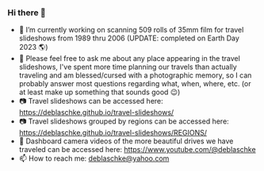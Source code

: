 ### Hi there 👋
- 🔭 I’m currently working on scanning 509 rolls of 35mm film for travel slideshows from 1989 thru 2006 (UPDATE: completed on Earth Day 2023 :earth_americas:)
- 💬 Please feel free to ask me about any place appearing in the travel slideshows, I've spent more time planning our travels than actually traveling and am blessed/cursed with a photographic memory, so I can probably answer most questions regarding what, when, where, etc. (or at least make up something that sounds good 😉)
- 📷 Travel slideshows can be accessed here: https://deblaschke.github.io/travel-slideshows/
- 📷 Travel slideshows grouped by regions can be accessed here: https://deblaschke.github.io/travel-slideshows/REGIONS/
- 🎥 Dashboard camera videos of the more beautiful drives we have traveled can be accessed here: https://www.youtube.com/@deblaschke
- 📫 How to reach me: deblaschke@yahoo.com

<!--
**deblaschke/deblaschke** is a ✨ _special_ ✨ repository because its `README.md` (this file) appears on your GitHub profile.

Here are some ideas to get you started:

- 🔭 I’m currently working on ...
- 🌱 I’m currently learning ...
- 👯 I’m looking to collaborate on ...
- 🤔 I’m looking for help with ...
- 💬 Ask me about ...
- 📫 How to reach me: ...
- 😄 Pronouns: ...
- ⚡ Fun fact: ...
- Others: https://github.com/ikatyang/emoji-cheat-sheet/blob/master/README.md
-->
